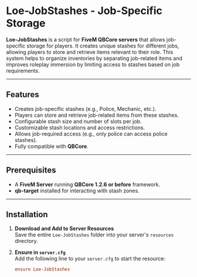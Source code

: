 # Loe-JobStashes - Job-Specific Storage

**Loe-JobStashes** is a script for **FiveM QBCore servers** that allows job-specific storage for players. It creates unique stashes for different jobs, allowing players to store and retrieve items relevant to their role. This system helps to organize inventories by separating job-related items and improves roleplay immersion by limiting access to stashes based on job requirements.

---

## Features
- Creates job-specific stashes (e.g., Police, Mechanic, etc.).
- Players can store and retrieve job-related items from these stashes.
- Configurable stash size and number of slots per job.
- Customizable stash locations and access restrictions.
- Allows job-required access (e.g., only police can access police stashes).
- Fully compatible with **QBCore**.

---

## Prerequisites
- A **FiveM Server** running **QBCore 1.2.6 or before** framework.
- **qb-target** installed for interacting with stash zones.

---

## Installation

1. **Download and Add to Server Resources**  
   Save the entire `Loe-JobStashes` folder into your server's `resources` directory.

2. **Ensure in `server.cfg`**  
   Add the following line to your `server.cfg` to start the resource:
   ```cfg
   ensure Loe-JobStashes
